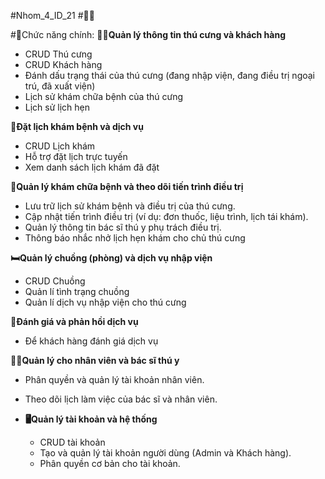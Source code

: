 #Nhom_4_ID_21
#🐶🐱

#📖Chức năng chính:
**👨‍💼Quản lý thông tin thú cưng và khách hàng**  
  - CRUD Thú cưng
  - CRUD Khách hàng
  - Đánh dấu trạng thái của thú cưng (đang nhập viện, đang điều trị ngoại trú, đã xuất viện)
  - Lịch sử khám chữa bệnh của thú cưng
  - Lịch sử lịch hẹn

**📆Đặt lịch khám bệnh và dịch vụ**  
  - CRUD Lịch khám
  - Hỗ trợ đặt lịch trực tuyến   
  - Xem danh sách lịch khám đã đặt 

**💉Quản lý khám chữa bệnh và theo dõi tiến trình điều trị**  
  - Lưu trữ lịch sử khám bệnh và điều trị của thú cưng.
  - Cập nhật tiến trình điều trị (ví dụ: đơn thuốc, liệu trình, lịch tái khám).
  - Quản lý thông tin bác sĩ thú y phụ trách điều trị.
  - Thông báo nhắc nhở lịch hẹn khám cho chủ thú cưng

**🛏️Quản lý chuồng (phòng) và dịch vụ nhập viện**  
  - CRUD Chuồng
  - Quản lí tình trạng chuồng
  - Quản lí dịch vụ nhập viện cho thú cưng

**💭Đánh giá và phản hồi dịch vụ**  
  - Để khách hàng đánh giá dịch vụ    

**👨‍⚕️Quản lý cho nhân viên và bác sĩ thú y**  
  - Phân quyền và quản lý tài khoản nhân viên.
  - Theo dõi lịch làm việc của bác sĩ và nhân viên.  

- **🖥️Quản lý tài khoản và hệ thống**  
  - CRUD tài khoản
  - Tạo và quản lý tài khoản người dùng (Admin và Khách hàng).
  - Phân quyền cơ bản cho tài khoản.


